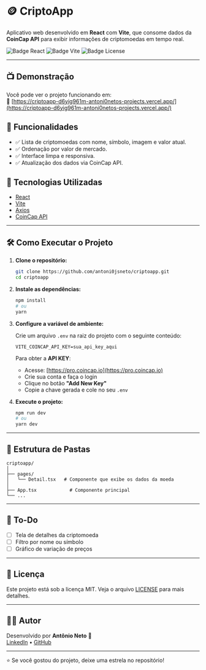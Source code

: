 # 🪙 CriptoApp

Aplicativo web desenvolvido em **React** com **Vite**, que consome dados da **CoinCap API** para exibir informações de criptomoedas em tempo real.

![Badge React](https://img.shields.io/badge/react-18.2.0-blue)
![Badge Vite](https://img.shields.io/badge/vite-5.2.0-yellow)
![Badge License](https://img.shields.io/badge/license-MIT-green)

---

## 📺 Demonstração

Você pode ver o projeto funcionando em:  
🔗 [https://criptoapp-d6yig961m-antoni0netos-projects.vercel.app/](https://criptoapp-d6yig961m-antoni0netos-projects.vercel.app/)

## 📱 Funcionalidades

- ✅ Lista de criptomoedas com nome, símbolo, imagem e valor atual.
- ✅ Ordenação por valor de mercado.
- ✅ Interface limpa e responsiva.
- ✅ Atualização dos dados via CoinCap API.

## 🚀 Tecnologias Utilizadas

- [React](https://reactjs.org/)
- [Vite](https://vitejs.dev/)
- [Axios](https://axios-http.com/)
- [CoinCap API](https://pro.coincap.io)

---

## 🛠️ Como Executar o Projeto

1. **Clone o repositório:**

   ```bash
   git clone https://github.com/antoni0jsneto/criptoapp.git
   cd criptoapp
   ```

2. **Instale as dependências:**

   ```bash
   npm install
   # ou
   yarn
   ```

3. **Configure a variável de ambiente:**

   Crie um arquivo `.env` na raiz do projeto com o seguinte conteúdo:

   ```
   VITE_COINCAP_API_KEY=sua_api_key_aqui
   ```

   Para obter a **API KEY**:

   - Acesse: [https://pro.coincap.io](https://pro.coincap.io)
   - Crie sua conta e faça o login
   - Clique no botão **"Add New Key"**
   - Copie a chave gerada e cole no seu `.env`

4. **Execute o projeto:**
   ```bash
   npm run dev
   # ou
   yarn dev
   ```

---

## 📁 Estrutura de Pastas

```
criptoapp/
│
├── pages/
│   └── Detail.tsx   # Componente que exibe os dados da moeda
│
├── App.tsx            # Componente principal
└── ...
```

---

## 📌 To-Do

- [ ] Tela de detalhes da criptomoeda
- [ ] Filtro por nome ou símbolo
- [ ] Gráfico de variação de preços

---

## 📄 Licença

Este projeto está sob a licença MIT. Veja o arquivo [LICENSE](LICENSE) para mais detalhes.

---

## 👨‍💻 Autor

Desenvolvido por **Antônio Neto** 🚀  
[LinkedIn](https://www.linkedin.com/in/antoni0jsneto) • [GitHub](https://github.com/antoni0jsneto)

---

⭐ Se você gostou do projeto, deixe uma estrela no repositório!

